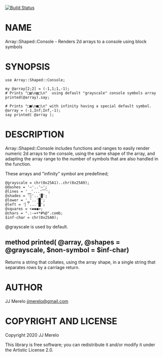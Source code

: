 [![Build Status](https://travis-ci.com/JJ/raku-array-shaped-console.svg?branch=master)](https://travis-ci.com/JJ/raku-array-shaped-console)

NAME
====

Array::Shaped::Console - Renders 2d arrays to a console using block symbols

SYNOPSIS
========

```perl6
use Array::Shaped::Console;

my @array[2;2] = (-1,1;1,-1);
# Prints "□▧\n▧□\n"  using default "grayscale" console symbols array
printed(@array).say;

# Prints "□■\n■□\n" with infinity having a special default symbol.
@array = (-1,Inf;Inf,-1);
say printed( @array );
```

DESCRIPTION
===========

Array::Shaped::Console includes functions and ranges to easily render numeric 2d arrays to the console, using the same shape of the array, and adapting the array range to the number of symbols that are also handled in the function.

These arrays and "infinity" symbol are predefined;

    @grayscale = chr(0x25A1)..chr(0x25A9);
	@dashes = '–'..'―';
	@lines = '⎽'...'⎺';
	@shades = '░'..'▓';
	@lower = '▁'..'█';
	@left = '▏'...'█';
	@squares = <▪◾◼>;
	@chars = ".:-=+*#%@".comb;
	$inf-char = chr(0x25A0);

@grayscale is used by default.

method printed( @array, @shapes = @grayscale, $non-symbol = $inf-char)
----------------------------------------------------------------------

Returns a string that collates, using the array shape, in a single string that separates rows by a carriage return.

AUTHOR
======

JJ Merelo <jjmerelo@gmail.com>

COPYRIGHT AND LICENSE
=====================

Copyright 2020 JJ Merelo

This library is free software; you can redistribute it and/or modify it under the Artistic License 2.0.

